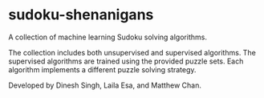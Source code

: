 # sudoku-shenanigans

A collection of machine learning Sudoku solving algorithms. 

The collection includes both unsupervised and supervised algorithms. 
The supervised algorithms are trained using the provided puzzle sets.
Each algorithm implements a different puzzle solving strategy.

Developed by Dinesh Singh, Laila Esa, and Matthew Chan.
